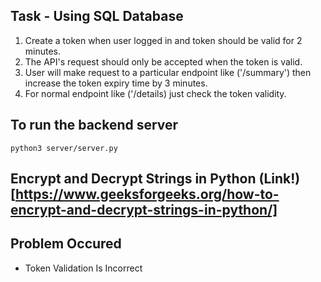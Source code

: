 ## Task - Using SQL Database

1. Create a token when user logged in and token should be valid for 2 minutes.
2. The API's request should only be accepted when the token is valid.
3. User will make request to a particular endpoint like ('/summary') then increase the token expiry time by 3 minutes.
4. For normal endpoint like ('/details) just check the token validity.

## To run the backend server

```
python3 server/server.py
```

## Encrypt and Decrypt Strings in Python (Link!)[https://www.geeksforgeeks.org/how-to-encrypt-and-decrypt-strings-in-python/]

##  Problem Occured
- Token Validation Is Incorrect